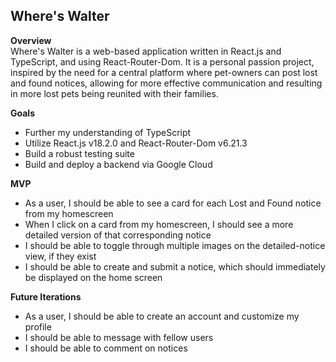 ## Where's Walter

**Overview**
</br>Where's Walter is a web-based application written in React.js and TypeScript, and using React-Router-Dom. It is a personal passion project,
inspired by the need for a central platform where pet-owners can post lost and found notices, allowing for more effective communication and resulting in more
lost pets being reunited with their families.

**Goals**
- Further my understanding of TypeScript
- Utilize React.js v18.2.0 and React-Router-Dom v6.21.3
- Build a robust testing suite
- Build and deploy a backend via Google Cloud

**MVP**
- As a user, I should be able to see a card for each Lost and Found notice from my homescreen
- When I click on a card from my homescreen, I should see a more detailed version of that corresponding notice
- I should be able to toggle through multiple images on the detailed-notice view, if they exist
- I should be able to create and submit a notice, which should immediately be displayed on the home screen

**Future Iterations**
- As a user, I should be able to create an account and customize my profile
- I should be able to message with fellow users
- I should be able to comment on notices
